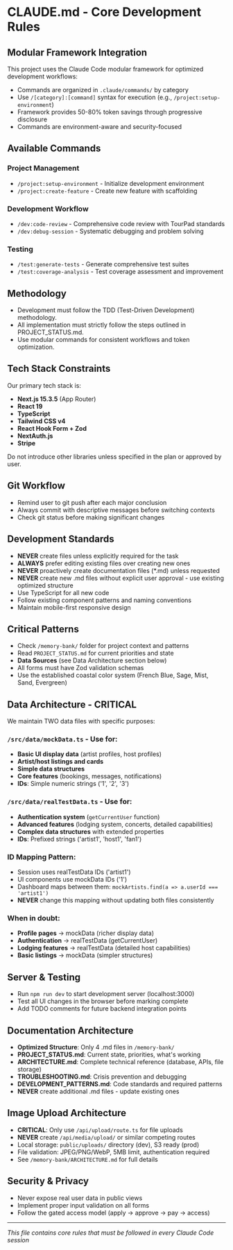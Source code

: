 # CLAUDE.md - Core Development Rules

## Modular Framework Integration
This project uses the Claude Code modular framework for optimized development workflows:
- Commands are organized in `.claude/commands/` by category
- Use `/[category]:[command]` syntax for execution (e.g., `/project:setup-environment`)
- Framework provides 50-80% token savings through progressive disclosure
- Commands are environment-aware and security-focused

## Available Commands

### Project Management
- `/project:setup-environment` - Initialize development environment
- `/project:create-feature` - Create new feature with scaffolding

### Development Workflow  
- `/dev:code-review` - Comprehensive code review with TourPad standards
- `/dev:debug-session` - Systematic debugging and problem solving

### Testing
- `/test:generate-tests` - Generate comprehensive test suites
- `/test:coverage-analysis` - Test coverage assessment and improvement

## Methodology
- Development must follow the TDD (Test-Driven Development) methodology.
- All implementation must strictly follow the steps outlined in PROJECT_STATUS.md.
- Use modular commands for consistent workflows and token optimization.

## Tech Stack Constraints
Our primary tech stack is:
- **Next.js 15.3.5** (App Router)
- **React 19**
- **TypeScript**
- **Tailwind CSS v4**
- **React Hook Form + Zod**
- **NextAuth.js**
- **Stripe**

Do not introduce other libraries unless specified in the plan or approved by user.

## Git Workflow
- Remind user to git push after each major conclusion
- Always commit with descriptive messages before switching contexts
- Check git status before making significant changes

## Development Standards
- **NEVER** create files unless explicitly required for the task
- **ALWAYS** prefer editing existing files over creating new ones
- **NEVER** proactively create documentation files (*.md) unless requested
- **NEVER** create new .md files without explicit user approval - use existing optimized structure
- Use TypeScript for all new code
- Follow existing component patterns and naming conventions
- Maintain mobile-first responsive design

## Critical Patterns
- Check `/memory-bank/` folder for project context and patterns
- Read `PROJECT_STATUS.md` for current priorities and state
- **Data Sources** (see Data Architecture section below)
- All forms must have Zod validation schemas
- Use the established coastal color system (French Blue, Sage, Mist, Sand, Evergreen)

## Data Architecture - CRITICAL
We maintain TWO data files with specific purposes:

### `/src/data/mockData.ts` - Use for:
- **Basic UI display data** (artist profiles, host profiles)
- **Artist/host listings and cards**
- **Simple data structures**
- **Core features** (bookings, messages, notifications)
- **IDs**: Simple numeric strings ('1', '2', '3')

### `/src/data/realTestData.ts` - Use for:
- **Authentication system** (`getCurrentUser` function)
- **Advanced features** (lodging system, concerts, detailed capabilities)
- **Complex data structures** with extended properties
- **IDs**: Prefixed strings ('artist1', 'host1', 'fan1')

### ID Mapping Pattern:
- Session uses realTestData IDs ('artist1')
- UI components use mockData IDs ('1') 
- Dashboard maps between them: `mockArtists.find(a => a.userId === 'artist1')`
- **NEVER** change this mapping without updating both files consistently

### When in doubt:
- **Profile pages** → mockData (richer display data)
- **Authentication** → realTestData (getCurrentUser)
- **Lodging features** → realTestData (detailed host capabilities)
- **Basic listings** → mockData (simpler structures)

## Server & Testing
- Run `npm run dev` to start development server (localhost:3000)
- Test all UI changes in the browser before marking complete
- Add TODO comments for future backend integration points

## Documentation Architecture
- **Optimized Structure**: Only 4 .md files in `/memory-bank/`
- **PROJECT_STATUS.md**: Current state, priorities, what's working
- **ARCHITECTURE.md**: Complete technical reference (database, APIs, file storage)
- **TROUBLESHOOTING.md**: Crisis prevention and debugging
- **DEVELOPMENT_PATTERNS.md**: Code standards and required patterns
- **NEVER** create additional .md files - update existing ones

## Image Upload Architecture
- **CRITICAL**: Only use `/api/upload/route.ts` for file uploads
- **NEVER** create `/api/media/upload/` or similar competing routes
- Local storage: `public/uploads/` directory (dev), S3 ready (prod)
- File validation: JPEG/PNG/WebP, 5MB limit, authentication required
- See `/memory-bank/ARCHITECTURE.md` for full details

## Security & Privacy
- Never expose real user data in public views
- Implement proper input validation on all forms
- Follow the gated access model (apply → approve → pay → access)

---
*This file contains core rules that must be followed in every Claude Code session*